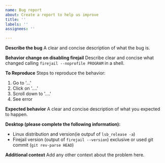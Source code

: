 ```yaml
---
name: Bug report
about: Create a report to help us improve
title: ''
labels: ''
assignees: ''

---
```


**Describe the bug**
A clear and concise description of what the bug is.

**Behavior change on disabling firejail**
Describe clear and concise what changed calling `firejail --noprofile PROGRAM` in a shell.

**To Reproduce**
Steps to reproduce the behavior:
1. Go to '...'
2. Click on '....'
3. Scroll down to '....'
4. See error

**Expected behavior**
A clear and concise description of what you expected to happen.


**Desktop (please complete the following information):**
 - Linux distribution and version(ie outpuf of `lsb_release -a`)
 - Firejail version (output of `firejail --version`) exclusive or used git commit (`git rev-parse HEAD`)

**Additional context**
Add any other context about the problem here.

